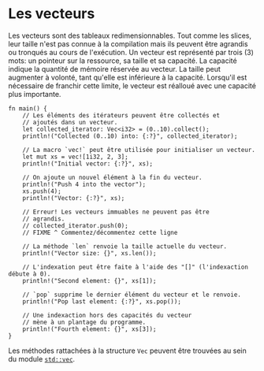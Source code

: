 # Les vecteurs

Les vecteurs sont des tableaux redimensionnables. Tout comme les slices, leur taille n'est pas connue à la compilation mais ils peuvent être agrandis ou tronqués au cours de l'exécution. Un vecteur est représenté par trois (3) mots: un pointeur sur la ressource, sa taille et sa capacité. La capacité indique la quantité de mémoire réservée au vecteur. La taille peut augmenter à volonté, tant qu'elle est inférieure à la capacité. Lorsqu'il est nécessaire de franchir cette limite, le vecteur est réalloué avec une capacité plus importante.

```rust,editable
fn main() {
    // Les éléments des itérateurs peuvent être collectés et 
    // ajoutés dans un vecteur.
    let collected_iterator: Vec<i32> = (0..10).collect();
    println!("Collected (0..10) into: {:?}", collected_iterator);

    // La macro `vec!` peut être utilisée pour initialiser un vecteur.
    let mut xs = vec![1i32, 2, 3];
    println!("Initial vector: {:?}", xs);

    // On ajoute un nouvel élément à la fin du vecteur.
    println!("Push 4 into the vector");
    xs.push(4);
    println!("Vector: {:?}", xs);

    // Erreur! Les vecteurs immuables ne peuvent pas être 
    // agrandis.
    // collected_iterator.push(0);
    // FIXME ^ Commentez/décommentez cette ligne

    // La méthode `len` renvoie la taille actuelle du vecteur.
    println!("Vector size: {}", xs.len());

    // L'indexation peut être faite à l'aide des "[]" (l'indexaction débute à 0).
    println!("Second element: {}", xs[1]);

    // `pop` supprime le dernier élément du vecteur et le renvoie.
    println!("Pop last element: {:?}", xs.pop());

    // Une indexaction hors des capacités du vecteur 
    // mène à un plantage du programme.
    println!("Fourth element: {}", xs[3]);
}

```

Les méthodes rattachées à la structure `Vec` peuvent être trouvées au sein du module [`std::vec`][vec].

[vec]: https://doc.rust-lang.org/std/vec/
